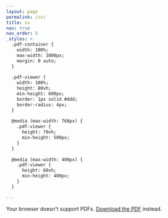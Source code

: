 ```yaml
---
layout: page
permalink: /cv/
title: cv
nav: true
nav_order: 5
_styles: >
  .pdf-container {
    width: 100%;
    max-width: 1000px;
    margin: 0 auto;
  }
  
  .pdf-viewer {
    width: 100%;
    height: 80vh;
    min-height: 600px;
    border: 1px solid #ddd;
    border-radius: 4px;
  }
  
  @media (max-width: 768px) {
    .pdf-viewer {
      height: 70vh;
      min-height: 500px;
    }
  }
  
  @media (max-width: 480px) {
    .pdf-viewer {
      height: 60vh;
      min-height: 400px;
    }
  }

---
```


<div class="pdf-container">
  <object data="../assets/pdf/Vineet_Gandhi_Resume.pdf" class="pdf-viewer" type='application/pdf'>
    <p>Your browser doesn't support PDFs. <a href="../assets/pdf/Vineet_Gandhi_Resume.pdf">Download the PDF</a> instead.</p>
  </object>
</div>
